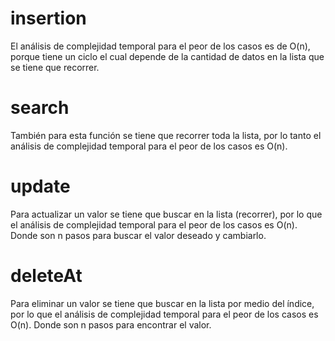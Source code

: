 # insertion
El análisis de complejidad temporal para el peor de los casos es de O(n), porque tiene un ciclo
el cual depende de la cantidad de datos en la lista que se tiene que recorrer.

# search
También para esta función se tiene que recorrer toda la lista, por lo tanto el análisis de 
complejidad temporal para el peor de los casos es O(n).

# update
Para actualizar un valor se tiene que buscar en la lista (recorrer), por lo que el análisis de complejidad temporal para el peor de los casos es O(n). Donde son n pasos para buscar el valor deseado y cambiarlo.

# deleteAt
Para eliminar un valor se tiene que buscar en la lista por medio del índice, por lo que el análisis de complejidad temporal para el peor de los casos es O(n). Donde son n pasos para encontrar el valor.
